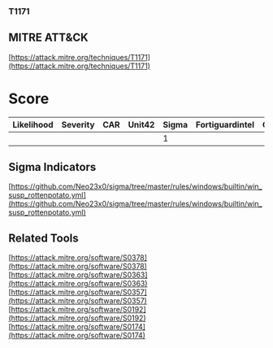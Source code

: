
### T1171
## MITRE ATT&CK
[https://attack.mitre.org/techniques/T1171](https://attack.mitre.org/techniques/T1171)

# Score

| Likelihood | Severity | CAR | Unit42 | Sigma | Fortiguardintel | Groups | Malwares | Tools |
| ---------- | -------- | --- | ------ | ----- | --------------- | ---  | --- | --- |
 |   |   |   |   | 1 |   |   |   | 5 |



## Sigma Indicators

[https://github.com/Neo23x0/sigma/tree/master/rules/windows/builtin/win_susp_rottenpotato.yml](https://github.com/Neo23x0/sigma/tree/master/rules/windows/builtin/win_susp_rottenpotato.yml)
[]()


## Related Tools

[https://attack.mitre.org/software/S0378](https://attack.mitre.org/software/S0378)
[https://attack.mitre.org/software/S0363](https://attack.mitre.org/software/S0363)
[https://attack.mitre.org/software/S0357](https://attack.mitre.org/software/S0357)
[https://attack.mitre.org/software/S0192](https://attack.mitre.org/software/S0192)
[https://attack.mitre.org/software/S0174](https://attack.mitre.org/software/S0174)
[]()
